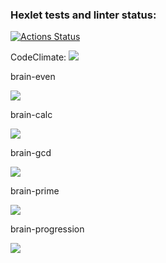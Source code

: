 ### Hexlet tests and linter status:
[![Actions Status](https://github.com/MiriyamBird/frontend-project-lvl1/workflows/hexlet-check/badge.svg)](https://github.com/MiriyamBird/frontend-project-lvl1/actions)
<p>CodeClimate: <a href="https://codeclimate.com/github/MiriyamBird/frontend-project-lvl1/maintainability"><img src="https://api.codeclimate.com/v1/badges/35e472af33517ab7d6ff/maintainability" /></a></p>

<p>brain-even</p>
<a href="https://asciinema.org/a/Ll5LXwqnokzKZhy9FTdiIFsEn" target="_blank"><img src="https://asciinema.org/a/Ll5LXwqnokzKZhy9FTdiIFsEn.svg" /></a>
<p>brain-calc</p>
<a href="https://asciinema.org/a/z5Isr8hbEAdaK8IvJ9s0yuvKe" target="_blank"><img src="https://asciinema.org/a/z5Isr8hbEAdaK8IvJ9s0yuvKe.svg" /></a>
<p>brain-gcd</p>
<a href="https://asciinema.org/a/nK3fI2ctVMbntEyR8DkoSfx9P" target="_blank"><img src="https://asciinema.org/a/nK3fI2ctVMbntEyR8DkoSfx9P.svg" /></a>
<p>brain-prime</p>
<a href="https://asciinema.org/a/POiee7FtC0lDrExczYWerS2Cc" target="_blank"><img src="https://asciinema.org/a/POiee7FtC0lDrExczYWerS2Cc.svg" /></a>
<p>brain-progression</p>
<a href="https://asciinema.org/a/I3lq08etQH9eWo6gB58b7lgJY" target="_blank"><img src="https://asciinema.org/a/I3lq08etQH9eWo6gB58b7lgJY.svg" /></a>

